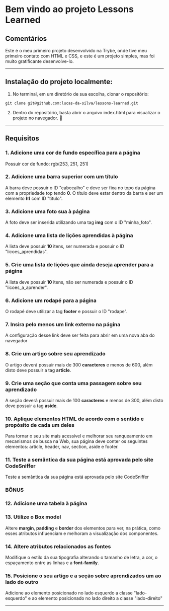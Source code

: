 # Bem vindo ao projeto Lessons Learned

## Comentários
Este é o meu primeiro projeto desenvolvido na Trybe, onde tive meu primeiro contato com HTML e CSS, e este é um projeto simples, mas foi muito gratificante desenvolve-lo.

---

## Instalação do projeto localmente:

1. No terminal, em um diretório de sua escolha, clonar o repositório:

```
git clone git@github.com:lucas-da-silva/lessons-learned.git
```

2. Dentro do repositório, basta abrir o arquivo index.html para visualizar o projeto no navegador. :rocket:

---

## Requisitos

### 1. Adicione uma cor de fundo específica para a página

Possuir cor de fundo: rgb(253, 251, 251)

### 2. Adicione uma barra superior com um título

A barra deve possuir o ID "cabecalho" e deve ser fixa no topo da página com a propriedade top tendo **0**. O título deve estar dentro da barra e ser um elemento **h1** com ID "titulo".

### 3. Adicione uma foto sua à página

A foto deve ser inserida utilizando uma tag **img** com o ID "minha_foto".

### 4. Adicione uma lista de lições aprendidas à página

A lista deve possuir **10** itens, ser numerada e possuir o ID "licoes_aprendidas".

### 5. Crie uma lista de lições que ainda deseja aprender para a página

A lista deve possuir **10** itens, não ser numerada e possuir o ID "licoes_a_aprender".

### 6. Adicione um rodapé para a página

O rodapé deve utilizar a tag **footer** e possuir o ID "rodape".

### 7. Insira pelo menos um link externo na página

A configuração desse link deve ser feita para abrir em uma nova aba do navegador

### 8. Crie um artigo sobre seu aprendizado

O artigo deverá possuir mais de 300 **caracteres** e menos de 600, além disto deve possuir a tag **article**.

### 9. Crie uma seção que conta uma passagem sobre seu aprendizado

A seção deverá possuir mais de 100 **caracteres** e menos de 300, além disto deve possuir a tag **aside**.

### 10. Aplique elementos HTML de acordo com o sentido e propósito de cada um deles

Para tornar o seu site mais acessível e melhorar seu ranqueamento em mecanismos de busca na Web, sua página deve conter os seguintes elementos: article, header, nav, section, aside e footer.

### 11. Teste a semântica da sua página está aprovada pelo site CodeSniffer

Teste a semântica da sua página está aprovada pelo site CodeSniffer

### BÔNUS

### 12. Adicione uma tabela à página

### 13. Utilize o Box model

Altere **margin**, **padding** e **border** dos elementos para ver, na prática, como esses atributos influenciam e melhoram a visualização dos componentes.

### 14. Altere atributos relacionados as fontes
Modifique o estilo da sua tipografia alterando o tamanho de letra, a cor, o espaçamento entre as linhas e a **font-family**.

### 15. Posicione o seu artigo e a seção sobre aprendizados um ao lado do outro

Adicione ao elemento posicionado no lado esquerdo a classe "lado-esquerdo" e ao elemento posicionado no lado direito a classe "lado-direito"

---
